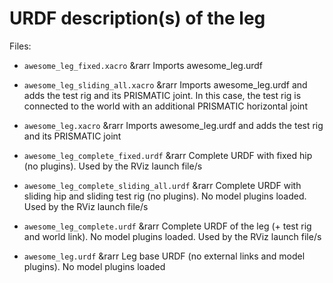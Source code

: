 # URDF description(s) of the leg

Files:

- `awesome_leg_fixed.xacro` &rarr Imports awesome_leg.urdf 

- `awesome_leg_sliding_all.xacro` &rarr Imports awesome_leg.urdf and adds the test rig and its PRISMATIC joint. In this case, the test rig is connected to the world with an additional PRISMATIC horizontal joint

- `awesome_leg.xacro` &rarr Imports awesome_leg.urdf and adds the test rig and its PRISMATIC joint

- `awesome_leg_complete_fixed.urdf` &rarr Complete URDF with fixed hip (no plugins). Used by the RViz launch file/s
 
- `awesome_leg_complete_sliding_all.urdf` &rarr Complete URDF with sliding hip and sliding test rig (no plugins). No model plugins loaded. Used by the RViz launch file/s

- `awesome_leg_complete.urdf` &rarr Complete URDF of the leg (+ test rig and world link). No model plugins loaded. Used by the RViz launch file/s

- `awesome_leg.urdf` &rarr Leg base URDF (no external links and model plugins). No model plugins loaded

